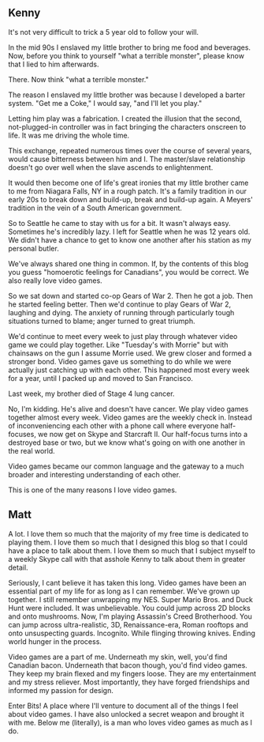 <section class="body">

# Kenny

It's not very difficult to trick a 5 year old to follow your will.

In the mid 90s I enslaved my little brother to bring me food and beverages. Now, before you think to yourself "what a terrible monster", please know that I lied to him afterwards.

There. Now think "what a terrible monster."

The reason I enslaved my little brother was because I developed a barter system. "Get me a Coke," I would say, "and I'll let you play."

Letting him play was a fabrication. I created the illusion that the second, not-plugged-in controller was in fact bringing the characters onscreen to life. It was me driving the whole time.

This exchange, repeated numerous times over the course of several years, would cause bitterness between him and I. The master/slave relationship doesn't go over well when the slave ascends to enlightenment.

It would then become one of life's great ironies that my little brother came to me from Niagara Falls, NY in a rough patch. It's a family tradition in our early 20s to break down and build-up, break and build-up again. A Meyers' tradition in the vein of a South American government.

So to Seattle he came to stay with us for a bit. It wasn't always easy. Sometimes he's incredibly lazy. I left for Seattle when he was 12 years old. We didn't have a chance to get to know one another after his station as my personal butler.

We've always shared one thing in common. If, by the contents of this blog you guess "homoerotic feelings for Canadians", you would be correct. We also really love video games.

So we sat down and started co-op Gears of War 2. Then he got a job. Then he started feeling better. Then we'd continue to play Gears of War 2, laughing and dying. The anxiety of running through particularly tough situations turned to blame; anger turned to great triumph.

We'd continue to meet every week to just play through whatever video game we could play together. Like "Tuesday's with Morrie" but with chainsaws on the gun I assume Morrie used. We grew closer and formed a stronger bond. Video games gave us something to do while we were actually just catching up with each other. This happened most every week for a year, until I packed up and moved to San Francisco.

Last week, my brother died of Stage 4 lung cancer.

No, I'm kidding. He's alive and doesn't have cancer. We play video games together almost every week. Video games are the weekly check in. Instead of inconveniencing each other with a phone call where everyone half-focuses, we now get on Skype and Starcraft II. Our half-focus turns into a destroyed base or two, but we know what's going on with one another in the real world.

Video games became our common language and the gateway to a much broader and interesting understanding of each other.

This is one of the many reasons I love video games.

# Matt

A lot. I love them so much that the majority of my free time is dedicated to playing them. I love them so much that I designed this blog so that I could have a place to talk about them. I love them so much that I subject myself to a weekly Skype call with that asshole Kenny to talk about them in greater detail.

Seriously, I cant believe it has taken this long. Video games have been an essential part of my life for as long as I can remember. We've grown up together. I still remember unwrapping my NES. Super Mario Bros. and Duck Hunt were included. It was unbelievable. You could jump across 2D blocks and onto mushrooms. Now, I'm playing Assassin's Creed Brotherhood. You can jump across ultra-realistic, 3D, Renaissance-era, Roman rooftops and onto unsuspecting guards. Incognito. While flinging throwing knives. Ending world hunger in the process.

Video games are a part of me. Underneath my skin, well, you'd find Canadian bacon. Underneath that bacon though, you'd find video games. They keep my brain flexed and my fingers loose. They are my entertainment and my stress reliever. Most importantly, they have forged friendships and informed my passion for design.

Enter Bits! A place where I'll venture to document all of the things I feel about video games. I have also unlocked a secret weapon and brought it with me. Below me (literally), is a man who loves video games as much as I do.

</section>